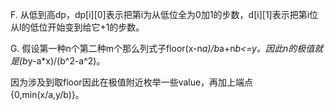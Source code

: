 F. 从低到高dp，dp[i][0]表示把第i为从低位全为0加1的步数，d[i][1]表示把第i位从l的低位开始变到给它+1的步数。

G. 假设第一种n个第二种m个那么列式子floor(x-n*a)/b*a+n*b<=y。因此n的极值就是(b*y-a*x)/(b^2-a^2)。

   因为涉及到取floor因此在极值附近枚举一些value，再加上端点{0,min(x/a,y/b)}。
